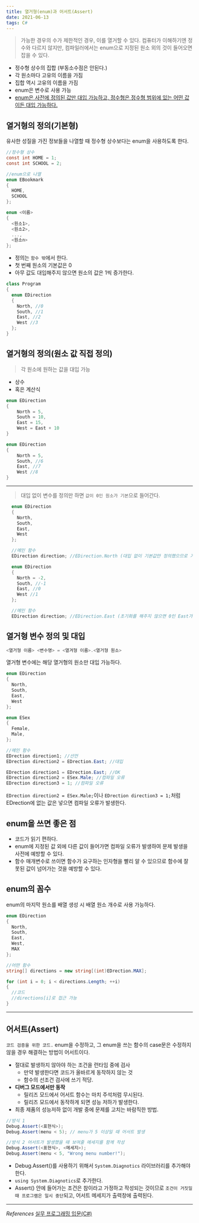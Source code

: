 ```yaml
---
title: 열거형(enum)과 어서트(Assert)
date: 2021-06-13
tags: C#
---
```


> 가능한 경우의 수가 제한적인 경우, 이를 열거할 수 있다. 컴퓨터가 이해하기엔 정수와 다르지 않지만, 컴파일러에서는 enum으로 지정된 원소 외의 것이 들어오면 잡을 수 있다.

- 정수형 상수의 집합 (부동소수점은 안된다.)
- 각 원소마다 고유의 이름을 가짐
- 집합 역시 고유의 이름을 가짐
- enum은 변수로 사용 가능
- <u>enum은 사전에 정의된 값만 대입 가능하고, 정수형은 정수형 범위에 있는 어떤 값이든 대입 가능하다.</u>

## 열거형의 정의(기본형)

유사한 성질을 가진 정보들을 나열할 때 정수형 상수보다는 enum을 사용하도록 한다.

```c#
//정수형 상수
const int HOME = 1;
const int SCHOOL = 2;

//enum으로 나열
enum EBookmark
{
  HOME,
  SCHOOL
};
```

```c#
enum <이름>
{
  <원소1>,
  <원소2>,
  ...,
  <원소n>
};
```

- 정의는 `함수 밖`에서 한다.
- 첫 번째 원소의 기본값은 0
- 아무 값도 대입해주지 않으면 원소의 값은 1씩 증가한다.

```c#
class Program
{
  enum EDirection
  {
    North, //0
    South, //1
    East, //2
    West //3
  };
}
```

## 열거형의 정의(원소 값 직접 정의)

> 각 원소에 원하는 값을 대입 가능

- 상수
- 혹은 계산식

```c#
enum EDirection
{
    North = 5,
    South = 10,
    East = 15,
    West = East + 10
}
```

```c#
enum EDirection
{
    North = 5,
    South, //6
    East, //7
    West //8
}
```

---

> 대입 없이 변수를 정의만 하면 `값이 0인 원소가 기본`으로 들어간다.

```c#
  enum EDirection
  {
    North,
    South,
    East,
    West
  };

  //메인 함수
  EDirection direction; //EDirection.North (대입 없이 기본값만 정의했으므로 기본값은 0)
```

```c#
  enum EDirection
  {
    North = -2,
    South, //-1
    East, //0
    West //1
  };

  //메인 함수
  EDirection direction; //EDirection.East (초기화를 해주지 않으면 0인 East가 기본값이 된다.)
```

## 열거형 변수 정의 및 대입

```c#
<열거형 이름> <변수명> = <열겨형 이름>.<열거형 원소>
```

열거형 변수에는 해당 열거형의 원소만 대입 가능하다.

```c#
enum EDirection
{
  North,
  South,
  East,
  West
};
```

```c#
enum ESex
{
  Female,
  Male,
};
```

```c#
//메인 함수
EDrection direction1; //선언
EDrection direction2 = EDrection.East; //대입

EDrection direction1 = EDrection.East; //OK
EDrection direction2 = ESex.Male; //컴파일 오류
EDrection direction3 = 1; //컴파일 오류
```

`EDrection direction2 = ESex.Male;`이나 `EDrection direction3 = 1;`처럼 EDrection에 없는 값은 넣으면 컴파일 오류가 발생한다.

## enum을 쓰면 좋은 점

- 코드가 읽기 편하다.
- enum에 지정된 값 외에 다른 값이 들어가면 컴파일 오류가 발생하여 문제 발생을 사전에 예방할 수 있다.
- 함수 매개변수로 쓰이면 함수가 요구하는 인자형을 빨리 알 수 있으므로 함수에 잘못된 값이 넘어가는 것을 예방할 수 있다.

## enum의 꼼수

enum의 마지막 원소를 배열 생성 시 배열 원소 개수로 사용 가능하다.

```c#
enum EDirection
{
  North,
  South,
  East,
  West,
  MAX
};

//어떤 함수
string[] directions = new string[(int)EDrection.MAX];

for (int i = 0; i < directions.Length; ++i)
{
  //코드
  //directions[i]로 접근 가능
}
```

---

## 어서트(Assert)

`코드 검증을 위한 코드.` enum을 수정하고, 그 enum을 쓰는 함수의 case문은 수정하지 않을 경우 해결하는 방법이 어서트이다.

- 절대로 발생하지 않아야 하는 조건을 런타임 중에 검사
  - 만약 발생한다면 코드가 올바르게 동작하지 않는 것
  - 함수의 선조건 검사에 쓰기 적당.
- **디버그 모드에서만 동작**
  - 릴리즈 모드에서 어서트 함수는 마치 주석처럼 무시된다.
  - 릴리즈 모드에서 동작하게 되면 성능 저하가 발생한다.
- 최종 제품의 성능저하 없이 개발 중에 문제를 고치는 바람직한 방법.

```c#
//방식 1
Debug.Assert(<표현식>);
Debug.Assert(menu < 5); // menu가 5 이상일 때 어서트 발생

//방식 2 어서트가 발생했을 때 보여줄 메세지를 함께 작성
Debug.Assert(<표현식>, <메세지>);
Debug.Assert(menu < 5, "Wrong menu number!");
```

- Debug.Assert()를 사용하기 위해서 `System.Diagnotics` 라이브러리를 추가해야 한다.
- `using System.Diagnotics`로 추가한다.
- Assert() 안에 들어가는 조건은 참이라고 가정하고 작성되는 것이므로 `조건이 거짓일 때 프로그램은 일시 중단`되고, 어서트 메세지가 출력창에 출력된다.

---

_References_
[실무 프로그래밍 입문(C#)](https://www.udemy.com/share/101tfkAEYTcVxXTXQJ/)
